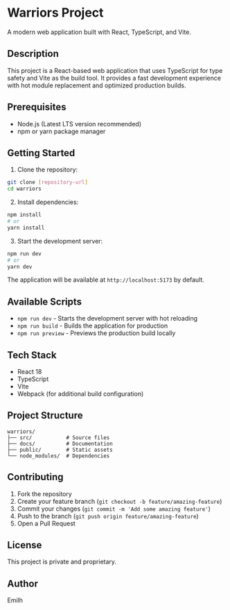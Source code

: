# Warriors Project

A modern web application built with React, TypeScript, and Vite.

## Description

This project is a React-based web application that uses TypeScript for type safety and Vite as the build tool. It provides a fast development experience with hot module replacement and optimized production builds.

## Prerequisites

- Node.js (Latest LTS version recommended)
- npm or yarn package manager

## Getting Started

1. Clone the repository:
```bash
git clone [repository-url]
cd warriors
```

2. Install dependencies:
```bash
npm install
# or
yarn install
```

3. Start the development server:
```bash
npm run dev
# or
yarn dev
```

The application will be available at `http://localhost:5173` by default.

## Available Scripts

- `npm run dev` - Starts the development server with hot reloading
- `npm run build` - Builds the application for production
- `npm run preview` - Previews the production build locally

## Tech Stack

- React 18
- TypeScript
- Vite
- Webpack (for additional build configuration)

## Project Structure

```
warriors/
├── src/           # Source files
├── docs/          # Documentation
├── public/        # Static assets
└── node_modules/  # Dependencies
```

## Contributing

1. Fork the repository
2. Create your feature branch (`git checkout -b feature/amazing-feature`)
3. Commit your changes (`git commit -m 'Add some amazing feature'`)
4. Push to the branch (`git push origin feature/amazing-feature`)
5. Open a Pull Request

## License

This project is private and proprietary.

## Author

Emilh